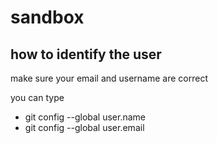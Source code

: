 # sandbox
## how to identify the user
make sure your email and username are correct

you can type

* git config --global user.name
* git config --global user.email
